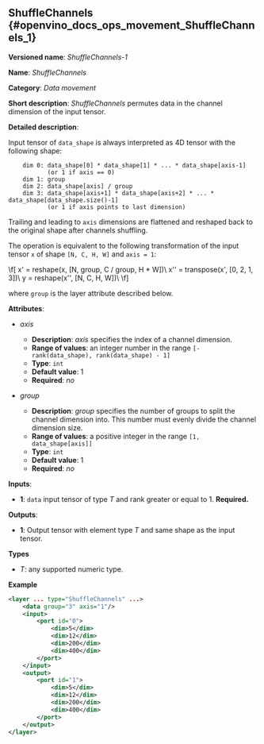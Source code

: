 ## ShuffleChannels <a name="ShuffleChannels"></a> {#openvino_docs_ops_movement_ShuffleChannels_1}

**Versioned name**: *ShuffleChannels-1*

**Name**: *ShuffleChannels*

**Category**: *Data movement*

**Short description**: *ShuffleChannels* permutes data in the channel dimension of the input tensor.

**Detailed description**:

Input tensor of `data_shape` is always interpreted as 4D tensor with the following shape:

        dim 0: data_shape[0] * data_shape[1] * ... * data_shape[axis-1]
               (or 1 if axis == 0)
        dim 1: group
        dim 2: data_shape[axis] / group
        dim 3: data_shape[axis+1] * data_shape[axis+2] * ... * data_shape[data_shape.size()-1]
               (or 1 if axis points to last dimension)


Trailing and leading to `axis` dimensions are flattened and reshaped back to the original shape after channels shuffling.


The operation is equivalent to the following transformation of the input tensor `x` of shape `[N, C, H, W]` and `axis = 1`:

\f[
x' = reshape(x, [N, group, C / group, H * W])\\
x'' = transpose(x', [0, 2, 1, 3])\\
y = reshape(x'', [N, C, H, W])\\
\f]

where `group` is the layer attribute described below.

**Attributes**:

* *axis*

  * **Description**: *axis* specifies the index of a channel dimension.
  * **Range of values**: an integer number in the range `[-rank(data_shape), rank(data_shape) - 1]`
  * **Type**: `int`
  * **Default value**: 1
  * **Required**: *no*

* *group*

  * **Description**: *group* specifies the number of groups to split the channel dimension into. This number must evenly divide the channel dimension size.
  * **Range of values**: a positive integer in the range `[1, data_shape[axis]]`
  * **Type**: `int`
  * **Default value**: 1
  * **Required**: *no*

**Inputs**:

*   **1**: `data` input tensor of type *T* and rank greater or equal to 1. **Required.**

**Outputs**:

*   **1**: Output tensor with element type *T* and same shape as the input tensor.

**Types**

* *T*: any supported numeric type.

**Example**

```xml
<layer ... type="ShuffleChannels" ...>
    <data group="3" axis="1"/>
    <input>
        <port id="0">
            <dim>5</dim>
            <dim>12</dim>
            <dim>200</dim>
            <dim>400</dim>
        </port>
    </input>
    <output>
        <port id="1">
            <dim>5</dim>
            <dim>12</dim>
            <dim>200</dim>
            <dim>400</dim>
        </port>
    </output>
</layer>
```
